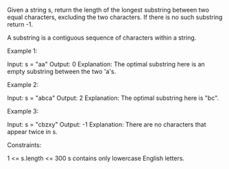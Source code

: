 Given a string s, return the length of the longest substring between two
equal characters, excluding the two characters. If there is no such substring
return -1.

A substring is a contiguous sequence of characters within a string.


Example 1:


Input: s = "aa"
Output: 0
Explanation: The optimal substring here is an empty substring between the two
'a's.

Example 2:


Input: s = "abca"
Output: 2
Explanation: The optimal substring here is "bc".


Example 3:


Input: s = "cbzxy"
Output: -1
Explanation: There are no characters that appear twice in s.



Constraints:


1 <= s.length <= 300
s contains only lowercase English letters.




